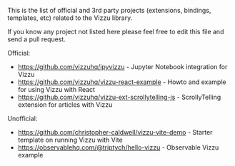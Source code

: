 This is the list of official and 3rd party projects (extensions, bindings, templates, etc)
related to the Vizzu library.

If you know any project not listed here please feel free to edit this file and
send a pull request.

Official:
* https://github.com/vizzuhq/ipyvizzu - Jupyter Notebook integration for Vizzu
* https://github.com/vizzuhq/vizzu-react-example - Howto and example for using Vizzu with React
* https://github.com/vizzuhq/vizzu-ext-scrollytelling-js - ScrollyTelling extension for articles with Vizzu

Unofficial:
* https://github.com/christopher-caldwell/vizzu-vite-demo - Starter template on running Vizzu with Vite
* https://observablehq.com/@triptych/hello-vizzu - Observable Vizzu example
